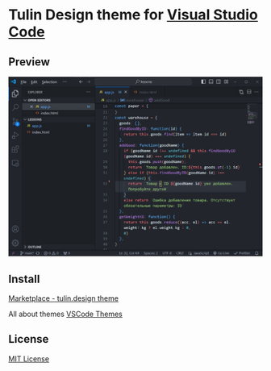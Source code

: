 # Tulin Design theme for [Visual Studio Code](https://code.visualstudio.com)

## Preview

![preview](https://raw.githubusercontent.com/tulindesign/vscode_theme/101cd54a3b9515221fe15e91e57390b618077eb9/screenshot.jpg?token=GHSAT0AAAAAACZHNE6GER7QNKYOZZPNTXYQZYWVKEQ)

## Install

[Marketplace - tulin.design theme](https://marketplace.visualstudio.com/items?itemName=tulindesign.tulindesign)

All about themes [VSCode Themes](https://code.visualstudio.com/docs/getstarted/themes)

## License
[MIT License](https://github.com/tulindesign/vscode_theme/blob/main/LICENSE.txt)
